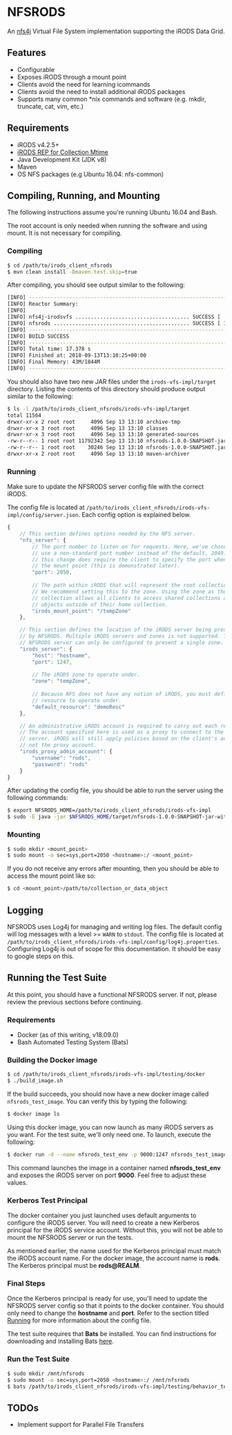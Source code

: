 # NFSRODS
An [nfs4j](https://github.com/dCache/nfs4j) Virtual File System implementation supporting the iRODS Data Grid.

## Features
- Configurable
- Exposes iRODS through a mount point
- Clients avoid the need for learning icommands
- Clients avoid the need to install additional iRODS packages
- Supports many common *nix commands and software (e.g. mkdir, truncate, cat, vim, etc.)

## Requirements
- iRODS v4.2.5+
- [iRODS REP for Collection Mtime](https://github.com/irods/irods_rule_engine_plugin_update_collection_mtime)
- Java Development Kit (JDK v8)
- Maven
- OS NFS packages (e.g Ubuntu 16.04: nfs-common)

## Compiling, Running, and Mounting
The following instructions assume you're running Ubuntu 16.04 and Bash.

The root account is only needed when running the software and using mount. It is
not necessary for compiling.

### Compiling
```bash
$ cd /path/to/irods_client_nfsrods
$ mvn clean install -Dmaven.test.skip=true
```

After compiling, you should see output similar to the following:
```bash
[INFO] ------------------------------------------------------------------------
[INFO] Reactor Summary:
[INFO] 
[INFO] nfs4j-irodsvfs ..................................... SUCCESS [  0.671 s]
[INFO] nfsrods ............................................ SUCCESS [ 12.955 s]
[INFO] ------------------------------------------------------------------------
[INFO] BUILD SUCCESS
[INFO] ------------------------------------------------------------------------
[INFO] Total time: 17.378 s
[INFO] Finished at: 2018-09-13T13:10:25+00:00
[INFO] Final Memory: 43M/1844M
[INFO] ------------------------------------------------------------------------
```

You should also have two new JAR files under the `irods-vfs-impl/target` directory. Listing
the contents of this directory should produce output similar to the following:
```bash
$ ls -l /path/to/irods_client_nfsrods/irods-vfs-impl/target
total 11564
drwxr-xr-x 2 root root     4096 Sep 13 13:10 archive-tmp
drwxr-xr-x 3 root root     4096 Sep 13 13:10 classes
drwxr-xr-x 3 root root     4096 Sep 13 13:10 generated-sources
-rw-r--r-- 1 root root 11792342 Sep 13 13:10 nfsrods-1.0.0-SNAPSHOT-jar-with-dependencies.jar
-rw-r--r-- 1 root root    30246 Sep 13 13:10 nfsrods-1.0.0-SNAPSHOT.jar
drwxr-xr-x 2 root root     4096 Sep 13 13:10 maven-archiver
```

### Running
Make sure to update the NFSRODS server config file with the correct iRODS.

The config file is located at `/path/to/irods_client_nfsrods/irods-vfs-impl/config/server.json`.
Each config option is explained below.
```javascript
{
    // This section defines options needed by the NFS server.
    "nfs_server": {
        // The port number to listen on for requests. Here, we've chosen to
        // use a non-standard port number instead of the default, 2049. However,
        // this change does require the client to specify the port when creating
        // the mount point (this is demonstrated later).
        "port": 2050,
        
        // The path within iRODS that will represent the root collection.
        // We recommend setting this to the zone. Using the zone as the root
        // collection allows all clients to access shared collections and data
        // objects outside of their home collection.
        "irods_mount_point": "/tempZone"
    },

    // This section defines the location of the iRODS server being presented
    // by NFSRODS. Multiple iRODS servers and zones is not supported. The
    // NFSRODS server can only be configured to present a single zone.
    "irods_server": {
        "host": "hostname",
        "port": 1247,
        
        // The iRODS zone to operate under.
        "zone": "tempZone",
        
        // Because NFS does not have any notion of iRODS, you must define which
        // resource to operate under.
        "default_resource": "demoResc"
    },

    // An administrative iRODS account is required to carry out each request.
    // The account specified here is used as a proxy to connect to the iRODS
    // server. iRODS will still apply policies based on the client's account,
    // not the proxy account.
    "irods_proxy_admin_account": {
        "username": "rods",
        "password": "rods"
    }
}
```

After updating the config file, you should be able to run the server using the following commands:
```bash
$ export NFSRODS_HOME=/path/to/irods_client_nfsrods/irods-vfs-impl
$ sudo -E java -jar $NFSRODS_HOME/target/nfsrods-1.0.0-SNAPSHOT-jar-with-dependencies.jar
```

### Mounting
```bash
$ sudo mkdir <mount_point>
$ sudo mount -o sec=sys,port=2050 <hostname>:/ <mount_point>
```

If you do not receive any errors after mounting, then you should be able to access the mount
point like so:
```bash
$ cd <mount_point>/path/to/collection_or_data_object
```

## Logging
NFSRODS uses Log4j for managing and writing log files. The default config will log messages with a
level >= `WARN` to `stdout`. The config file is located at
`/path/to/irods_client_nfsrods/irods-vfs-impl/config/log4j.properties`.
Configuring Log4j is out of scope for this documentation. It should be easy to google steps on this.

## Running the Test Suite
At this point, you should have a functional NFSRODS server. If not, please review the previous sections 
before continuing.

### Requirements
- Docker (as of this writing, v18.09.0)
- Bash Automated Testing System (Bats)

### Building the Docker image
```bash
$ cd /path/to/irods_client_nfsrods/irods-vfs-impl/testing/docker
$ ./build_image.sh
```

If the build succeeds, you should now have a new docker image called `nfsrods_test_image`. You can verify 
this by typing the following:
```bash
$ docker image ls
```

Using this docker image, you can now launch as many iRODS servers as you want. For the test suite, we'll
only need one. To launch, execute the following:
```bash
$ docker run -d --name nfsrods_test_env -p 9000:1247 nfsrods_test_image
```

This command launches the image in a container named **nfsrods_test_env** and exposes the iRODS server on
port **9000**. Feel free to adjust these values.

### Kerberos Test Principal
The docker container you just launched uses default arguments to configure the iRODS server. You will need to
create a new Kerberos principal for the iRODS service account. Without this, you will not be able to mount
the NFSRODS server or run the tests.

As mentioned earlier, the name used for the Kerberos principal must match the iRODS account name. For the
docker image, the account name is **rods**. The Kerberos principal must be **rods@REALM**.

### Final Steps
Once the Kerberos principal is ready for use, you'll need to update the NFSRODS server config so that it
points to the docker container. You should only need to change the **hostname** and **port**. Refer to the
section titled [Running](#Running) for more information about the config file.

The test suite requires that **Bats** be installed. You can find instructions for downloading and installing
Bats [here](https://github.com/bats-core/bats-core).

### Run the Test Suite
```bash
$ sudo mkdir /mnt/nfsrods
$ sudo mount -o sec=sys,port=2050 <hostname>:/ /mnt/nfsrods
$ bats /path/to/irods_client_nfsrods/irods-vfs-impl/testing/behavior_tests.bats
```

## TODOs
- Implement support for Parallel File Transfers
